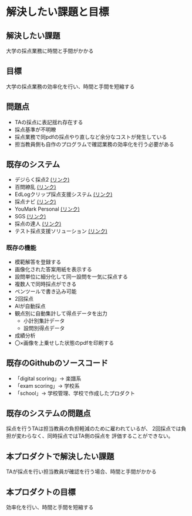 # 解決したい課題と目標

## 解決したい課題
大学の採点業務に時間と手間がかかる

## 目標
大学の採点業務の効率化を行い、時間と手間を短縮する

## 問題点
* TAの採点に表記揺れ存在する
* 採点基準が不明瞭
* 採点業務で同pdfの採点やり直しなど余分なコストが発生している
* 担当教員側も自作のプログラムで確認業務の効率化を行う必要がある

## 既存のシステム
* デジらく採点2 [(リンク)](https://www.scanet.jp/wp/?p=3002)
* 百問繚乱 [(リンク)](https://simple-edu.co.jp/hyaku/)
* EdLogクリップ採点支援システム [(リンク)](http://www.edlog.co.jp/)
* 採点ナビ [(リンク)](https://www.kyoikusw.co.jp/campaign-pages/saiten-navi/)
* YouMark Personal [(リンク)](https://www.yu-jin.co.jp/personal/)
* SGS [(リンク)](https://www.ssi.co.jp/sgs)
* 採点の達人 [(リンク)](https://www.primagest.co.jp/solution/education-digital-score/)
* テスト採点支援ソリューション [(リンク)](https://jpn.nec.com/printer/laser/solution/workstyle/saiten/index.html)

### 既存の機能
* 模範解答を登録する
* 画像化された答案用紙を表示する
* 設問単位に細分化して同一設問を一気に採点する
* 複数人で同時採点ができる
* ペンツールで書き込み可能
* 2回採点
* AIが自動採点
* 観点別に自動集計して得点データを出力
  * 小計別集計データ
  * 設問別得点データ
* 成績分析
* 〇×画像を上乗せした状態のpdfを印刷する

## 既存のGithubのソースコード
* 「digital scoring」→ 楽譜系
* 「exam scoring」→ 学校系
* 「school」→ 学校管理、学校で作成したプロダクト

## 既存のシステムの問題点
採点を行うTAは担当教員の負担軽減のために雇われているが、
2回採点では負担が変わらなく、同時採点ではTA側の採点を
評価することができない。

## 本プロダクトで解決したい課題
TAが採点を行い担当教員が確認を行う場合、時間と手間がかかる

## 本プロダクトの目標
効率化を行い、時間と手間を短縮する